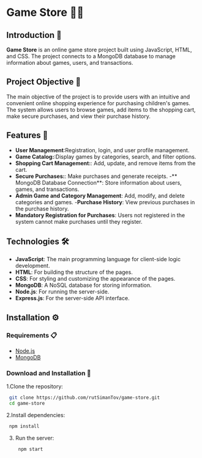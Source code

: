 # Game Store 🤹‍♂️

## Introduction 📖
**Game Store** is an online game store project built using JavaScript, HTML, and CSS. The project connects to a MongoDB database to manage information about games, users, and transactions.

## Project Objective 🎯
The main objective of the project is to provide users with an intuitive and convenient online shopping experience for purchasing children's games. The system allows users to browse games, add items to the shopping cart, make secure purchases, and view their purchase history.

## Features 🌟
- **User Management**:Registration, login, and user profile management.
- **Game Catalog:**:Display games by categories, search, and filter options.
- **Shopping Cart Management:**: Add, update, and remove items from the cart.
- **Secure Purchases:**:  Make purchases and generate receipts.
-** MongoDB Database Connection**: Store information about users, games, and transactions.
- **Admin Game and Category Management**: Add, modify, and delete categories and games.
-**Purchase History**: View previous purchases in the purchase history.
- **Mandatory Registration for Purchases**: Users not registered in the system cannot make purchases until they register.

## Technologies 🛠️
- **JavaScript**: The main programming language for client-side logic development.
- **HTML**:  For building the structure of the pages.
- **CSS**:  For styling and customizing the appearance of the pages.
- **MongoDB**: A NoSQL database for storing information.
- **Node.js**: For running the server-side.
- **Express.js**: For the server-side API interface.

## Installation ⚙️
### Requirements 📋
- [Node.js](https://nodejs.org/)
- [MongoDB](https://www.mongodb.com/)

### Download and Installation 💾
1.Clone the repository:
   ```sh
    git clone https://github.com/rutSimanTov/game-store.git
    cd game-store
  ```

2.Install dependencies:
   ```sh
    npm install
  ```

3. Run the server:
   ```sh
    npm start
    ```

